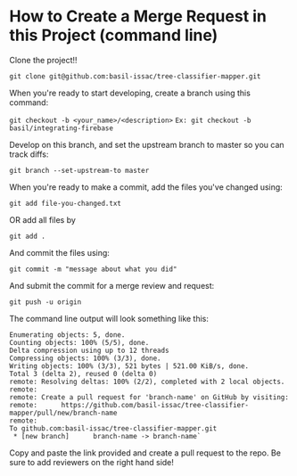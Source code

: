 # How to Create a Merge Request in this Project (command line)
Clone the project!!

`git clone git@github.com:basil-issac/tree-classifier-mapper.git`

When you're ready to start developing, create a branch using this command:

`git checkout -b <your_name>/<description>`
`Ex: git checkout -b basil/integrating-firebase`

Develop on this branch, and set the upstream branch to master so you can track diffs:

`git branch --set-upstream-to master`

When you're ready to make a commit, add the files you've changed using:

`git add file-you-changed.txt`

OR add all files by

`git add .`

And commit the files using:

`git commit -m "message about what you did"`

And submit the commit for a merge review and request:

`git push -u origin`

The command line output will look something like this:

```
Enumerating objects: 5, done.
Counting objects: 100% (5/5), done.
Delta compression using up to 12 threads
Compressing objects: 100% (3/3), done.
Writing objects: 100% (3/3), 521 bytes | 521.00 KiB/s, done.
Total 3 (delta 2), reused 0 (delta 0)
remote: Resolving deltas: 100% (2/2), completed with 2 local objects.
remote: 
remote: Create a pull request for 'branch-name' on GitHub by visiting:
remote:      https://github.com/basil-issac/tree-classifier-mapper/pull/new/branch-name
remote: 
To github.com:basil-issac/tree-classifier-mapper.git
 * [new branch]      branch-name -> branch-name`
 ```

 Copy and paste the link provided and create a pull request to the repo.  Be sure to add reviewers on the right hand side!
